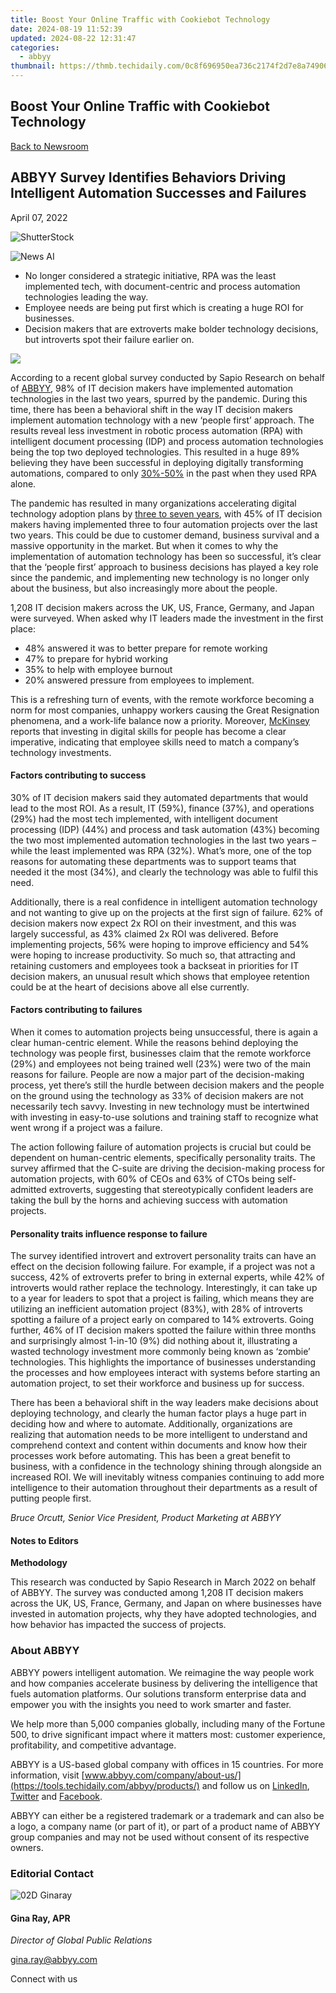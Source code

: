 ```yaml
---
title: Boost Your Online Traffic with Cookiebot Technology
date: 2024-08-19 11:52:39
updated: 2024-08-22 12:31:47
categories:
  - abbyy
thumbnail: https://thmb.techidaily.com/0c8f696950ea736c2174f2d7e8a74906124afdbd8faac5e2796b198a9b431fdb.jpg
---
```


## Boost Your Online Traffic with Cookiebot Technology

[Back to Newsroom](https://tools.techidaily.com/abbyy/products/)

## ABBYY Survey Identifies Behaviors Driving Intelligent Automation Successes and Failures

April 07, 2022

![ShutterStock](https://content.abbyy.com/-/media/project/abbyy/abbyy/branchtemplates/shutterstock_1272462163_1296-x-729.jpg?h=729&iar=0&w=1296)

![News AI](https://static5.abbyy.com/abbyycommedia/33743/news-ai.jpg) 

* No longer considered a strategic initiative, RPA was the least implemented tech, with document-centric and process automation technologies leading the way.
* Employee needs are being put first which is creating a huge ROI for businesses.
* Decision makers that are extroverts make bolder technology decisions, but introverts spot their failure earlier on.

[![](https://static1.abbyy.com/abbyycommedia/35490/2022-04-06_infographic_survey_global_final.jpg?width=1068&height=558)](https://www.abbyy.com/media/35490/2022-04-06%5Finfographic%5Fsurvey%5Fglobal%5Ffinal.jpg)

According to a recent global survey conducted by Sapio Research on behalf of [ABBYY](https://tools.techidaily.com/abbyy/products/), 98% of IT decision makers have implemented automation technologies in the last two years, spurred by the pandemic. During this time, there has been a behavioral shift in the way IT decision makers implement automation technology with a new ‘people first’ approach. The results reveal less investment in robotic process automation (RPA) with intelligent document processing (IDP) and process automation technologies being the top two deployed technologies. This resulted in a huge 89% believing they have been successful in deploying digitally transforming automations, compared to only [30%-50%](https://www.ey.com/en%5Fgl/consulting/five-design-principles-to-help-build-confidence-in-rpa-implement) in the past when they used RPA alone.

The pandemic has resulted in many organizations accelerating digital technology adoption plans by [three to seven years](https://www.mckinsey.com/business-functions/mckinsey-digital/our-insights/the-new-digital-edge-rethinking-strategy-for-the-postpandemic-era), with 45% of IT decision makers having implemented three to four automation projects over the last two years. This could be due to customer demand, business survival and a massive opportunity in the market. But when it comes to why the implementation of automation technology has been so successful, it’s clear that the ‘people first’ approach to business decisions has played a key role since the pandemic, and implementing new technology is no longer only about the business, but also increasingly more about the people.

1,208 IT decision makers across the UK, US, France, Germany, and Japan were surveyed. When asked why IT leaders made the investment in the first place:

* 48% answered it was to better prepare for remote working
* 47% to prepare for hybrid working
* 35% to help with employee burnout
* 20% answered pressure from employees to implement.

This is a refreshing turn of events, with the remote workforce becoming a norm for most companies, unhappy workers causing the Great Resignation phenomena, and a work-life balance now a priority. Moreover, [McKinsey](https://www.mckinsey.com/business-functions/people-and-organizational-performance/our-insights/building-workforce-skills-at-scale-to-thrive-during-and-after-the-covid-19-crisis) reports that investing in digital skills for people has become a clear imperative, indicating that employee skills need to match a company’s technology investments.

#### Factors contributing to success

30% of IT decision makers said they automated departments that would lead to the most ROI. As a result, IT (59%), finance (37%), and operations (29%) had the most tech implemented, with intelligent document processing (IDP) (44%) and process and task automation (43%) becoming the two most implemented automation technologies in the last two years – while the least implemented was RPA (32%). What’s more, one of the top reasons for automating these departments was to support teams that needed it the most (34%), and clearly the technology was able to fulfil this need.

Additionally, there is a real confidence in intelligent automation technology and not wanting to give up on the projects at the first sign of failure. 62% of decision makers now expect 2x ROI on their investment, and this was largely successful, as 43% claimed 2x ROI was delivered. Before implementing projects, 56% were hoping to improve efficiency and 54% were hoping to increase productivity. So much so, that attracting and retaining customers and employees took a backseat in priorities for IT decision makers, an unusual result which shows that employee retention could be at the heart of decisions above all else currently.

#### Factors contributing to failures

When it comes to automation projects being unsuccessful, there is again a clear human-centric element. While the reasons behind deploying the technology was people first, businesses claim that the remote workforce (29%) and employees not being trained well (23%) were two of the main reasons for failure. People are now a major part of the decision-making process, yet there’s still the hurdle between decision makers and the people on the ground using the technology as 33% of decision makers are not necessarily tech savvy. Investing in new technology must be intertwined with investing in easy-to-use solutions and training staff to recognize what went wrong if a project was a failure.

The action following failure of automation projects is crucial but could be dependent on human-centric elements, specifically personality traits. The survey affirmed that the C-suite are driving the decision-making process for automation projects, with 60% of CEOs and 63% of CTOs being self-admitted extroverts, suggesting that stereotypically confident leaders are taking the bull by the horns and achieving success with automation projects.

#### Personality traits influence response to failure

The survey identified introvert and extrovert personality traits can have an effect on the decision following failure. For example, if a project was not a success, 42% of extroverts prefer to bring in external experts, while 42% of introverts would rather replace the technology. Interestingly, it can take up to a year for leaders to spot that a project is failing, which means they are utilizing an inefficient automation project (83%), with 28% of introverts spotting a failure of a project early on compared to 14% extroverts. Going further, 46% of IT decision makers spotted the failure within three months and surprisingly almost 1-in-10 (9%) did nothing about it, illustrating a wasted technology investment more commonly being known as ‘zombie’ technologies. This highlights the importance of businesses understanding the processes and how employees interact with systems before starting an automation project, to set their workforce and business up for success.

There has been a behavioral shift in the way leaders make decisions about deploying technology, and clearly the human factor plays a huge part in deciding how and where to automate. Additionally, organizations are realizing that automation needs to be more intelligent to understand and comprehend context and content within documents and know how their processes work before automating. This has been a great benefit to business, with a confidence in the technology shining through alongside an increased ROI. We will inevitably witness companies continuing to add more intelligence to their automation throughout their departments as a result of putting people first.

_Bruce Orcutt, Senior Vice President, Product Marketing at ABBYY_

#### Notes to Editors

**Methodology**

This research was conducted by Sapio Research in March 2022 on behalf of ABBYY. The survey was conducted among 1,208 IT decision makers across the UK, US, France, Germany, and Japan on where businesses have invested in automation projects, why they have adopted technologies, and how behavior has impacted the success of projects.

### About ABBYY

ABBYY powers intelligent automation. We reimagine the way people work and how companies accelerate business by delivering the intelligence that fuels automation platforms. Our solutions transform enterprise data and empower you with the insights you need to work smarter and faster. 

We help more than 5,000 companies globally, including many of the Fortune 500, to drive significant impact where it matters most: customer experience, profitability, and competitive advantage.

ABBYY is a US-based global company with offices in 15 countries. For more information, visit [www.abbyy.com/company/about-us/](https://tools.techidaily.com/abbyy/products/) and follow us on [LinkedIn](https://www.linkedin.com/company/abbyy), [Twitter](https://twitter.com/ABBYY%5FSoftware) and [Facebook](https://www.facebook.com/ABBYYsoft).

ABBYY can either be a registered trademark or a trademark and can also be a logo, a company name (or part of it), or part of a product name of ABBYY group companies and may not be used without consent of its respective owners.

### Editorial Contact

![02D Ginaray](https://static2.abbyy.com/abbyycommedia/23662/02d-ginaray.png)

#### Gina Ray, APR

_Director of Global Public Relations_

[gina.ray@abbyy.com](https://tools.techidaily.com/abbyy/products/)

Connect with us

<ins class="adsbygoogle"
     style="display:block"
     data-ad-format="autorelaxed"
     data-ad-client="ca-pub-7571918770474297"
     data-ad-slot="1223367746"></ins>



<ins class="adsbygoogle"
     style="display:block"
     data-ad-client="ca-pub-7571918770474297"
     data-ad-slot="8358498916"
     data-ad-format="auto"
     data-full-width-responsive="true"></ins>
